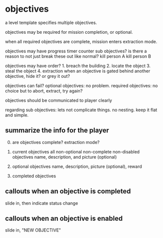 # objectives


a level template specifies multiple objectives.

objectives may be required for mission completion, or optional.

when all required objectives are complete, mission enters extraction mode.

objectives may have progress
    timer
    counter
    sub objectives? is there a reason to not just break these out like normal?
        kill person A
        kill person B


objectives may have order?
    1. breach the building
    2. locate the object
    3. steal the object
    4. extraction
when an objective is gated behind another objective, hide it? or grey it out?


objectives can fail?
    optional objectives: no problem.
    required objectives: no choice but to abort, extract, try again?

objectives should be communicated to player clearly


regarding sub objectives: lets not complicate things. no nesting. keep it flat and simple.



## summarize the info for the player

0. are objectives complete? extraction mode?

1. current objectives
    all non-optional non-complete non-disabled objectives
    name, description, and picture (optional)
2. optional objectives
    name, description, picture (optional), reward
3. completed objectives

## callouts when an objective is completed

slide in, then indicate status change

## callouts when an objective is enabled

slide in, "NEW OBJECTIVE"
